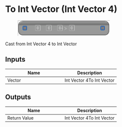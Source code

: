 # To Int Vector (Int Vector 4)

<div align="left" data-full-width="false">

<figure><img src="../../../../api/Math/Conversions/To_Int_Vector_(Int_Vector_4).png" alt=""><figcaption></figcaption></figure>

</div>

Cast from Int Vector 4 to Int Vector

## Inputs

<table><thead><tr><th width="170">Name</th><th>Description</th></tr></thead><tbody><tr><td>Vector</td><td>Int Vector 4To Int Vector</td></tr></tbody></table>

## Outputs

<table><thead><tr><th width="170">Name</th><th>Description</th></tr></thead><tbody><tr><td>Return Value</td><td>Int Vector 4To Int Vector</td></tr></tbody></table>
